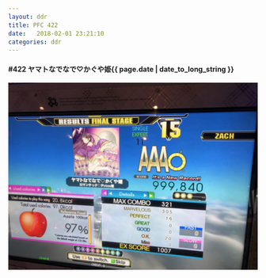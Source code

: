 ```yaml
---
layout: ddr
title: PFC 422
date:   2018-02-01 23:21:10
categories: ddr
---
```


#### **#422** ヤマトなでなで♡かぐや姫<span class="pull-right">{{ page.date | date_to_long_string }}</span>
![](/images/pfc/422_ヤマトなでなで♡かぐや姫.jpg)
